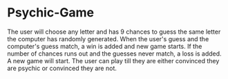 # Psychic-Game

The user will choose any letter and has 9 chances to guess the same letter the computer has randomly generated.
When the user's guess and the computer's guess match, a win is added and new game starts.
If the number of chances runs out and the guesses never match, a loss is added. A new game will start.
The user can play till they are either convinced they are psychic or convinced they are not.
